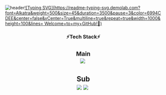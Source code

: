 
![header](https://capsule-render.vercel.app/api?type=waving&color=74aee4&text=&animation=twinkling&height=80)[![Typing SVG](https://readme-typing-svg.demolab.com?font=Alkatra&weight=500&size=45&duration=3500&pause=3&color=6994CDEE&center=false&vCenter=True&multiline=true&repeat=true&width=1000&height=100&lines=              Welcome+to+my+GitHub!👋)](https://git.io/typing-svg)

<h3 align="center">⚡Tech Stack⚡
<div align="center">
<h3 align="center"> Main
<div align="center">
 <img src="https://img.shields.io/badge/Python-3766AB?style=flat-square&logo=Python&logoColor=white"/></a>&nbsp 
 
<h3 align="center"> Sub
<div align="center">
 <img src="https://img.shields.io/badge/C++-FF0000?style=flat-square&logo=Adobe&logoColor=white">
 <img src="https://img.shields.io/badge/Android-#00599C?style=flat-square&logo=Python&logoColor=white"/></a>&nbsp 
 
<!--
**temmmin/temmmin** is a ✨ _special_ ✨ repository because its `README.md` (this file) appears on your GitHub profile.

Here are some ideas to get you started:

- 🔭 I’m currently working on ...
- 🌱 I’m currently learning ...
- 👯 I’m looking to collaborate on ...
- 🤔 I’m looking for help with ...
- 💬 Ask me about ...
- 📫 How to reach me: ...
- 😄 Pronouns: ...
- ⚡ Fun fact: ...
-->
